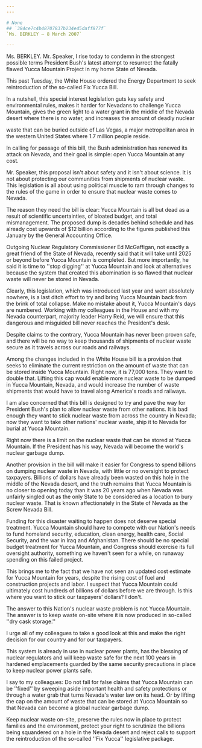 ```yaml
---
---

# None
## `384ce7c4b48707837b234ed5daff877f`
`Ms. BERKLEY — 8 March 2007`

---
```



Ms. BERKLEY. Mr. Speaker, I rise today to condemn in the strongest 
possible terms President Bush's latest attempt to resurrect the fatally 
flawed Yucca Mountain Project in my home State of Nevada.

This past Tuesday, the White House ordered the Energy Department to 
seek reintroduction of the so-called Fix Yucca Bill.

In a nutshell, this special interest legislation guts key safety and 
environmental rules, makes it harder for Nevadans to challenge Yucca 
Mountain, gives the green light to a water grant in the middle of the 
Nevada desert where there is no water, and increases the amount of 
deadly nuclear


waste that can be buried outside of Las Vegas, a major metropolitan 
area in the western United States where 1.7 million people reside.

In calling for passage of this bill, the Bush administration has 
renewed its attack on Nevada, and their goal is simple: open Yucca 
Mountain at any cost.

Mr. Speaker, this proposal isn't about safety and it isn't about 
science. It is not about protecting our communities from shipments of 
nuclear waste. This legislation is all about using political muscle to 
ram through changes to the rules of the game in order to ensure that 
nuclear waste comes to Nevada.

The reason they need the bill is clear: Yucca Mountain is all but 
dead as a result of scientific uncertainties, of bloated budget, and 
total mismanagement. The proposed dump is decades behind schedule and 
has already cost upwards of $12 billion according to the figures 
published this January by the General Accounting Office.

Outgoing Nuclear Regulatory Commissioner Ed McGaffigan, not exactly a 
great friend of the State of Nevada, recently said that it will take 
until 2025 or beyond before Yucca Mountain is completed. But more 
importantly, he said it is time to ''stop digging'' at Yucca Mountain 
and look at alternatives because the system that created this 
abomination is so flawed that nuclear waste will never be stored in 
Nevada.

Clearly, this legislation, which was introduced last year and went 
absolutely nowhere, is a last ditch effort to try and bring Yucca 
Mountain back from the brink of total collapse. Make no mistake about 
it, Yucca Mountain's days are numbered. Working with my colleagues in 
the House and with my Nevada counterpart, majority leader Harry Reid, 
we will ensure that this dangerous and misguided bill never reaches the 
President's desk.

Despite claims to the contrary, Yucca Mountain has never been proven 
safe, and there will be no way to keep thousands of shipments of 
nuclear waste secure as it travels across our roads and railways.

Among the changes included in the White House bill is a provision 
that seeks to eliminate the current restriction on the amount of waste 
that can be stored inside Yucca Mountain. Right now, it is 77,000 tons. 
They want to double that. Lifting this cap would enable more nuclear 
waste to be dumped in Yucca Mountain, Nevada, and would increase the 
number of waste shipments that would have to travel along America's 
roads and railways.

I am also concerned that this bill is designed to try and pave the 
way for President Bush's plan to allow nuclear waste from other 
nations. It is bad enough they want to stick nuclear waste from across 
the country in Nevada; now they want to take other nations' nuclear 
waste, ship it to Nevada for burial at Yucca Mountain.

Right now there is a limit on the nuclear waste that can be stored at 
Yucca Mountain. If the President has his way, Nevada will become the 
world's nuclear garbage dump.

Another provision in the bill will make it easier for Congress to 
spend billions on dumping nuclear waste in Nevada, with little or no 
oversight to protect taxpayers. Billions of dollars have already been 
wasted on this hole in the middle of the Nevada desert, and the truth 
remains that Yucca Mountain is no closer to opening today than it was 
20 years ago when Nevada was unfairly singled out as the only State to 
be considered as a location to bury nuclear waste. That is known 
affectionately in the State of Nevada as the Screw Nevada Bill.

Funding for this disaster waiting to happen does not deserve special 
treatment. Yucca Mountain should have to compete with our Nation's 
needs to fund homeland security, education, clean energy, health care, 
Social Security, and the war in Iraq and Afghanistan. There should be 
no special budget treatment for Yucca Mountain, and Congress should 
exercise its full oversight authority, something we haven't seen for a 
while, on runaway spending on this failed project.

This brings me to the fact that we have not seen an updated cost 
estimate for Yucca Mountain for years, despite the rising cost of fuel 
and construction projects and labor. I suspect that Yucca Mountain 
could ultimately cost hundreds of billions of dollars before we are 
through. Is this where you want to stick our taxpayers' dollars? I 
don't.

The answer to this Nation's nuclear waste problem is not Yucca 
Mountain. The answer is to keep waste on-site where it is now produced 
in so-called ''dry cask storage.''

I urge all of my colleagues to take a good look at this and make the 
right decision for our country and for our taxpayers.

This system is already in use in nuclear power plants, has the 
blessing of nuclear regulators and will keep waste safe for the next 
100 years in hardened emplacements guarded by the same security 
precautions in place to keep nuclear power plants safe.

I say to my colleagues: Do not fall for false claims that Yucca 
Mountain can be ''fixed'' by sweeping aside important health and safety 
protections or through a water grab that turns Nevada's water law on 
its head. Or by lifting the cap on the amount of waste that can be 
stored at Yucca Mountain so that Nevada can become a global nuclear 
garbage dump.

Keep nuclear waste on-site, preserve the rules now in place to 
protect families and the environment, protect your right to scrutinize 
the billions being squandered on a hole in the Nevada desert and reject 
calls to support the reintroduction of the so-called ''Fix Yucca'' 
legislative package.
